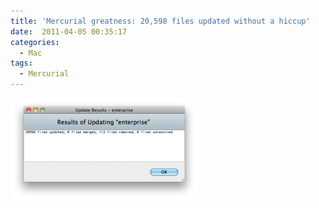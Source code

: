 ```yaml
---
title: 'Mercurial greatness: 20,598 files updated without a hiccup'
date:  2011-04-05 00:35:17
categories:
  - Mac
tags:
  - Mercurial
---
```


<a href="/assets/images/posts/2011/04/mercurial-20598.png" rel="shadowbox"><img src="/assets/images/posts/2011/04/mercurial-20598-300x163.png" alt="" title="mercurial-20598" width="300" height="163" class="alignnone size-medium wp-image-916" /></a>
